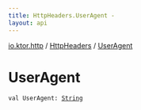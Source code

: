 ```yaml
---
title: HttpHeaders.UserAgent - 
layout: api
---
```


<div class='api-docs-breadcrumbs'><a href="../index.html">io.ktor.http</a> / <a href="index.html">HttpHeaders</a> / <a href="./-user-agent.html">UserAgent</a></div>

# UserAgent

<div class="signature"><code><span class="keyword">val </span><span class="identifier">UserAgent</span><span class="symbol">: </span><a href="https://kotlinlang.org/api/latest/jvm/stdlib/kotlin/-string/index.html"><span class="identifier">String</span></a></code></div>
